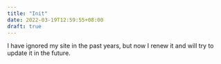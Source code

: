 ```yaml
---
title: "Init"
date: 2022-03-19T12:59:55+08:00
draft: true
---
```


I have ignored my site in the past years, but now I renew it and will try to update it in the future.

